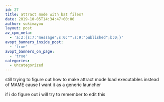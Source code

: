 ```yaml
---
id: 27
title: attract mode with bat files?
date: 2019-10-05T14:34:47+00:00
author: sukimayou
layout: post
av_cpm_meta:
  - 'a:2:{s:7:"message";s:0:"";s:9:"published";b:0;}'
avopt_banners_inside_post:
  - 'true'
avopt_banners_on_page:
  - 'true'
categories:
  - Uncategorized
---
```

still trying to figure out how to make attract mode load executables instead of MAME cause I want it as a generic launcher

if i do figure out i will try to remember to edit this